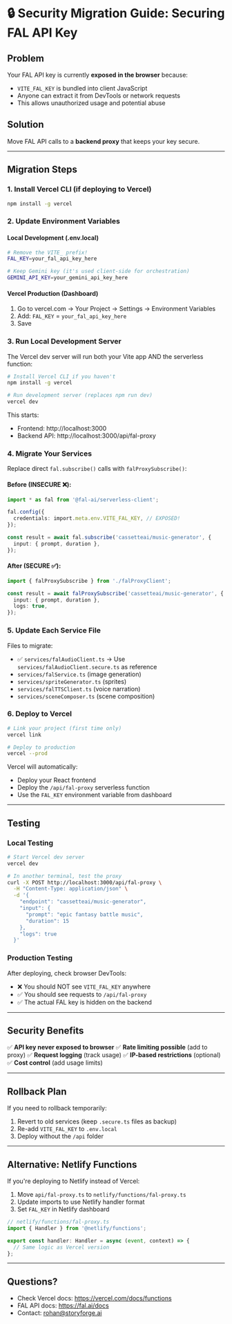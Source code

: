 # 🔒 Security Migration Guide: Securing FAL API Key

## Problem

Your FAL API key is currently **exposed in the browser** because:
- `VITE_FAL_KEY` is bundled into client JavaScript
- Anyone can extract it from DevTools or network requests
- This allows unauthorized usage and potential abuse

## Solution

Move FAL API calls to a **backend proxy** that keeps your key secure.

---

## Migration Steps

### 1. Install Vercel CLI (if deploying to Vercel)

```bash
npm install -g vercel
```

### 2. Update Environment Variables

#### Local Development (.env.local)
```bash
# Remove the VITE_ prefix!
FAL_KEY=your_fal_api_key_here

# Keep Gemini key (it's used client-side for orchestration)
GEMINI_API_KEY=your_gemini_api_key_here
```

#### Vercel Production (Dashboard)
1. Go to vercel.com → Your Project → Settings → Environment Variables
2. Add: `FAL_KEY` = `your_fal_api_key_here`
3. Save

### 3. Run Local Development Server

The Vercel dev server will run both your Vite app AND the serverless function:

```bash
# Install Vercel CLI if you haven't
npm install -g vercel

# Run development server (replaces npm run dev)
vercel dev
```

This starts:
- Frontend: http://localhost:3000
- Backend API: http://localhost:3000/api/fal-proxy

### 4. Migrate Your Services

Replace direct `fal.subscribe()` calls with `falProxySubscribe()`:

#### Before (INSECURE ❌):
```typescript
import * as fal from '@fal-ai/serverless-client';

fal.config({
  credentials: import.meta.env.VITE_FAL_KEY, // EXPOSED!
});

const result = await fal.subscribe('cassetteai/music-generator', {
  input: { prompt, duration },
});
```

#### After (SECURE ✅):
```typescript
import { falProxySubscribe } from './falProxyClient';

const result = await falProxySubscribe('cassetteai/music-generator', {
  input: { prompt, duration },
  logs: true,
});
```

### 5. Update Each Service File

Files to migrate:
- ✅ `services/falAudioClient.ts` → Use `services/falAudioClient.secure.ts` as reference
- `services/falService.ts` (image generation)
- `services/spriteGenerator.ts` (sprites)
- `services/falTTSClient.ts` (voice narration)
- `services/sceneComposer.ts` (scene composition)

### 6. Deploy to Vercel

```bash
# Link your project (first time only)
vercel link

# Deploy to production
vercel --prod
```

Vercel will automatically:
- Deploy your React frontend
- Deploy the `/api/fal-proxy` serverless function
- Use the `FAL_KEY` environment variable from dashboard

---

## Testing

### Local Testing
```bash
# Start Vercel dev server
vercel dev

# In another terminal, test the proxy
curl -X POST http://localhost:3000/api/fal-proxy \
  -H "Content-Type: application/json" \
  -d '{
    "endpoint": "cassetteai/music-generator",
    "input": {
      "prompt": "epic fantasy battle music",
      "duration": 15
    },
    "logs": true
  }'
```

### Production Testing
After deploying, check browser DevTools:
- ❌ You should NOT see `VITE_FAL_KEY` anywhere
- ✅ You should see requests to `/api/fal-proxy`
- ✅ The actual FAL key is hidden on the backend

---

## Security Benefits

✅ **API key never exposed to browser**
✅ **Rate limiting possible** (add to proxy)
✅ **Request logging** (track usage)
✅ **IP-based restrictions** (optional)
✅ **Cost control** (add usage limits)

---

## Rollback Plan

If you need to rollback temporarily:

1. Revert to old services (keep `.secure.ts` files as backup)
2. Re-add `VITE_FAL_KEY` to `.env.local`
3. Deploy without the `/api` folder

---

## Alternative: Netlify Functions

If you're deploying to Netlify instead of Vercel:

1. Move `api/fal-proxy.ts` to `netlify/functions/fal-proxy.ts`
2. Update imports to use Netlify handler format
3. Set `FAL_KEY` in Netlify dashboard

```typescript
// netlify/functions/fal-proxy.ts
import { Handler } from '@netlify/functions';

export const handler: Handler = async (event, context) => {
  // Same logic as Vercel version
};
```

---

## Questions?

- Check Vercel docs: https://vercel.com/docs/functions
- FAL API docs: https://fal.ai/docs
- Contact: rohan@storyforge.ai
